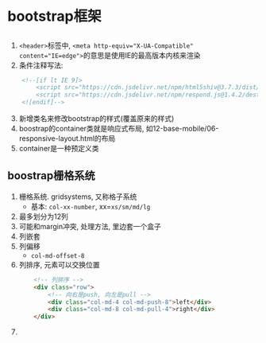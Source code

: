 # bootstrap框架

## 
1. `<header>`标签中, `<meta http-equiv="X-UA-Compatible" content="IE=edge">`的意思是使用IE的最高版本内核来渲染
2. 条件注释写法: 
```html
    <!--[if lt IE 9]>
        <script src="https://cdn.jsdelivr.net/npm/html5shiv@3.7.3/dist/html5shiv.min.js"></script>
        <script src="https://cdn.jsdelivr.net/npm/respond.js@1.4.2/dest/respond.min.js"></script>
    <![endif]-->
```
3. 新增类名来修改bootstrap的样式(覆盖原来的样式)
4. boostrap的container类就是响应式布局, 如12-base-mobile/06-responsive-layout.html的布局
5. container是一种预定义类

## boostrap栅格系统
1. 栅格系统. gridsystems, 又称格子系统
    - 基本: `col-xx-number`, xx=`xs/sm/md/lg`
2. 最多划分为12列
3. 可能和margin冲突, 处理方法, 里边套一个盒子
4. 列嵌套
5. 列偏移
    - `col-md-offset-8`
6. 列排序, 元素可以交换位置
    ```html
        <!-- 列排序 -->
        <div class="row">
            <!-- 向右是push, 向左是pull -->
            <div class="col-md-4 col-md-push-8">left</div>
            <div class="col-md-8 col-md-pull-4">right</div>
        </div>
    ```
7.     









